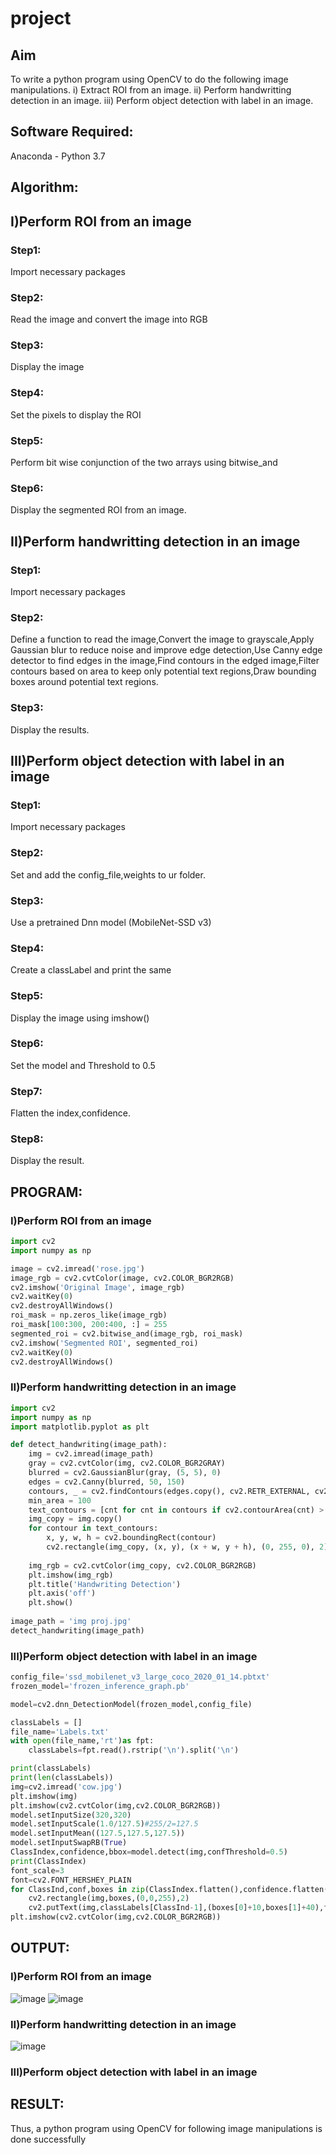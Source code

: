 # project
## Aim
To write a python program using OpenCV to do the following image manipulations.
i) Extract ROI from  an image.
ii) Perform handwritting detection in an image.
iii) Perform object detection with label in an image.
## Software Required:
Anaconda - Python 3.7
## Algorithm:
## I)Perform ROI from an image
### Step1:
Import necessary packages 
### Step2:
Read the image and convert the image into RGB
### Step3:
Display the image
### Step4:
Set the pixels to display the ROI 
### Step5:
Perform bit wise conjunction of the two arrays  using bitwise_and 
### Step6:
Display the segmented ROI from an image.
## II)Perform handwritting detection in an image
### Step1:
Import necessary packages 
### Step2:
Define a function to read the image,Convert the image to grayscale,Apply Gaussian blur to reduce noise and improve edge detection,Use Canny edge detector to find edges in the image,Find contours in the edged image,Filter contours based on area to keep only potential text regions,Draw bounding boxes around potential text regions.
### Step3:
Display the results.
## III)Perform object detection with label in an image
### Step1:
Import necessary packages 
### Step2:
Set and add the config_file,weights to ur folder.
### Step3:
Use a pretrained Dnn model (MobileNet-SSD v3)
### Step4:
Create a classLabel and print the same
### Step5:
Display the image using imshow()
### Step6:
Set the model and Threshold to 0.5
### Step7:
Flatten the index,confidence.
### Step8:
Display the result.

## PROGRAM:
### I)Perform ROI from an image
```python
import cv2
import numpy as np

image = cv2.imread('rose.jpg')
image_rgb = cv2.cvtColor(image, cv2.COLOR_BGR2RGB)
cv2.imshow('Original Image', image_rgb)
cv2.waitKey(0)
cv2.destroyAllWindows()
roi_mask = np.zeros_like(image_rgb)
roi_mask[100:300, 200:400, :] = 255  
segmented_roi = cv2.bitwise_and(image_rgb, roi_mask)
cv2.imshow('Segmented ROI', segmented_roi)
cv2.waitKey(0)
cv2.destroyAllWindows()
```
### II)Perform handwritting detection in an image
```python
import cv2
import numpy as np
import matplotlib.pyplot as plt

def detect_handwriting(image_path):
    img = cv2.imread(image_path)
    gray = cv2.cvtColor(img, cv2.COLOR_BGR2GRAY)
    blurred = cv2.GaussianBlur(gray, (5, 5), 0)
    edges = cv2.Canny(blurred, 50, 150)
    contours, _ = cv2.findContours(edges.copy(), cv2.RETR_EXTERNAL, cv2.CHAIN_APPROX_SIMPLE)
    min_area = 100
    text_contours = [cnt for cnt in contours if cv2.contourArea(cnt) > min_area]
    img_copy = img.copy()
    for contour in text_contours:
        x, y, w, h = cv2.boundingRect(contour)
        cv2.rectangle(img_copy, (x, y), (x + w, y + h), (0, 255, 0), 2)
        
    img_rgb = cv2.cvtColor(img_copy, cv2.COLOR_BGR2RGB)
    plt.imshow(img_rgb)
    plt.title('Handwriting Detection')
    plt.axis('off')
    plt.show()
    
image_path = 'img proj.jpg'
detect_handwriting(image_path)
```
### III)Perform object detection with label in an image
```python
config_file='ssd_mobilenet_v3_large_coco_2020_01_14.pbtxt'
frozen_model='frozen_inference_graph.pb'

model=cv2.dnn_DetectionModel(frozen_model,config_file)

classLabels = []
file_name='Labels.txt'
with open(file_name,'rt')as fpt:
    classLabels=fpt.read().rstrip('\n').split('\n')

print(classLabels)
print(len(classLabels))
img=cv2.imread('cow.jpg')
plt.imshow(img)
plt.imshow(cv2.cvtColor(img,cv2.COLOR_BGR2RGB))
model.setInputSize(320,320)
model.setInputScale(1.0/127.5)#255/2=127.5
model.setInputMean((127.5,127.5,127.5))
model.setInputSwapRB(True)
ClassIndex,confidence,bbox=model.detect(img,confThreshold=0.5)
print(ClassIndex)
font_scale=3
font=cv2.FONT_HERSHEY_PLAIN
for ClassInd,conf,boxes in zip(ClassIndex.flatten(),confidence.flatten(),bbox):
    cv2.rectangle(img,boxes,(0,0,255),2)
    cv2.putText(img,classLabels[ClassInd-1],(boxes[0]+10,boxes[1]+40),font,fontScale=font_scale,color=(255,0,0),thickness=1)
plt.imshow(cv2.cvtColor(img,cv2.COLOR_BGR2RGB))
```
## OUTPUT:
### I)Perform ROI from an image
![image](https://github.com/lokeshrahulv/project/assets/118423842/ead547b4-2c4e-4250-8646-805bdd862b7a)
![image](https://github.com/lokeshrahulv/project/assets/118423842/47057b71-0200-4886-82b3-0c1c00c563e3)

### II)Perform handwritting detection in an image
![image](https://github.com/lokeshrahulv/project/assets/118423842/71a68765-2a2c-4cf5-b85b-23cb48520173)

### III)Perform object detection with label in an image

## RESULT:
Thus, a python program using OpenCV for following image manipulations is done successfully

